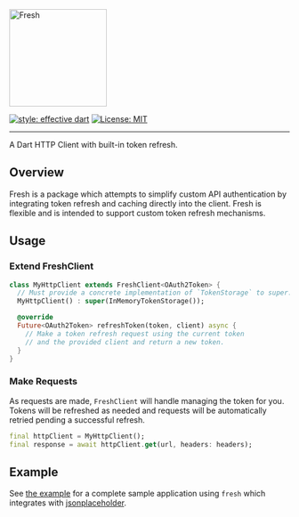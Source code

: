 <img src="https://raw.githubusercontent.com/felangel/fresh/master/docs/assets/fresh_logo.png" height="175" alt="Fresh" />

[![style: effective dart](https://img.shields.io/badge/style-effective_dart-40c4ff.svg)](https://github.com/tenhobi/effective_dart)
[![License: MIT](https://img.shields.io/badge/license-MIT-purple.svg)](https://opensource.org/licenses/MIT)

---

A Dart HTTP Client with built-in token refresh.

## Overview

Fresh is a package which attempts to simplify custom API authentication by integrating token refresh and caching directly into the client. Fresh is flexible and is intended to support custom token refresh mechanisms.

## Usage

### Extend FreshClient

```dart
class MyHttpClient extends FreshClient<OAuth2Token> {
  // Must provide a concrete implementation of `TokenStorage` to super.
  MyHttpClient() : super(InMemoryTokenStorage());

  @override
  Future<OAuth2Token> refreshToken(token, client) async {
    // Make a token refresh request using the current token
    // and the provided client and return a new token.
  }
}
```

### Make Requests

As requests are made, `FreshClient` will handle managing the token for you. Tokens will be refreshed as needed and requests will be automatically retried pending a successful refresh.

```dart
final httpClient = MyHttpClient();
final response = await httpClient.get(url, headers: headers);
```

## Example

See [the example](https://github.com/felangel/fresh/tree/master/example) for a complete sample application using `fresh` which integrates with [jsonplaceholder](https://jsonplaceholder.typicode.com).
